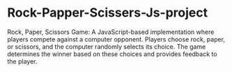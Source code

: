 # Rock-Papper-Scissers-Js-project
Rock, Paper, Scissors Game: A JavaScript-based implementation where players compete against a computer opponent. Players choose rock, paper, or scissors, and the computer randomly selects its choice. The game determines the winner based on these choices and provides feedback to the player.
